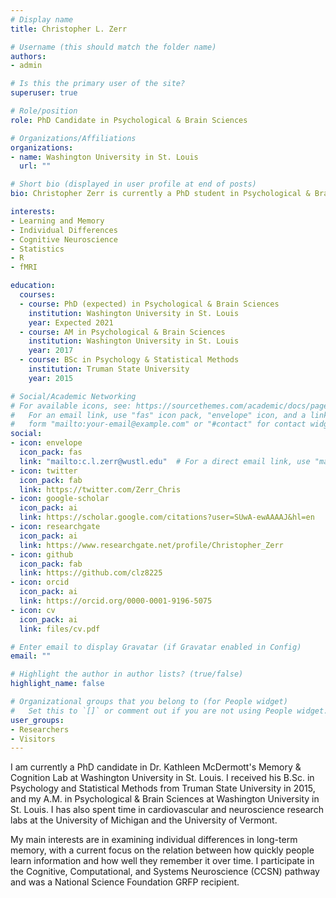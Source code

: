 ```yaml
---
# Display name
title: Christopher L. Zerr

# Username (this should match the folder name)
authors:
- admin

# Is this the primary user of the site?
superuser: true

# Role/position
role: PhD Candidate in Psychological & Brain Sciences

# Organizations/Affiliations
organizations:
- name: Washington University in St. Louis
  url: ""

# Short bio (displayed in user profile at end of posts)
bio: Christopher Zerr is currently a PhD student in Psychological & Brain Sciences at Washington University in St. Louis.

interests:
- Learning and Memory
- Individual Differences
- Cognitive Neuroscience
- Statistics
- R
- fMRI

education:
  courses:
  - course: PhD (expected) in Psychological & Brain Sciences
    institution: Washington University in St. Louis
    year: Expected 2021
  - course: AM in Psychological & Brain Sciences
    institution: Washington University in St. Louis
    year: 2017
  - course: BSc in Psychology & Statistical Methods
    institution: Truman State University
    year: 2015

# Social/Academic Networking
# For available icons, see: https://sourcethemes.com/academic/docs/page-builder/#icons
#   For an email link, use "fas" icon pack, "envelope" icon, and a link in the
#   form "mailto:your-email@example.com" or "#contact" for contact widget.
social:
- icon: envelope
  icon_pack: fas
  link: "mailto:c.l.zerr@wustl.edu"  # For a direct email link, use "mailto:test@example.org".
- icon: twitter
  icon_pack: fab
  link: https://twitter.com/Zerr_Chris
- icon: google-scholar
  icon_pack: ai
  link: https://scholar.google.com/citations?user=SUwA-ewAAAAJ&hl=en
- icon: researchgate
  icon_pack: ai
  link: https://www.researchgate.net/profile/Christopher_Zerr
- icon: github
  icon_pack: fab
  link: https://github.com/clz8225
- icon: orcid
  icon_pack: ai
  link: https://orcid.org/0000-0001-9196-5075
- icon: cv
  icon_pack: ai
  link: files/cv.pdf

# Enter email to display Gravatar (if Gravatar enabled in Config)
email: ""

# Highlight the author in author lists? (true/false)
highlight_name: false

# Organizational groups that you belong to (for People widget)
#   Set this to `[]` or comment out if you are not using People widget.
user_groups:
- Researchers
- Visitors
---
```


I am currently a PhD candidate in Dr. Kathleen McDermott's Memory & Cognition Lab at Washington University in St. Louis. I received his B.Sc. in Psychology and Statistical Methods from Truman State University in 2015, and my A.M. in Psychological & Brain Sciences at Washington University in St. Louis. I has also spent time in cardiovascular and neuroscience research labs at the University of Michigan and the University of Vermont.

My main interests are in examining individual differences in long-term memory, with a current focus on the relation between how quickly people learn information and how well they remember it over time. I participate in the Cognitive, Computational, and Systems Neuroscience (CCSN) pathway and was a National Science Foundation GRFP recipient.
